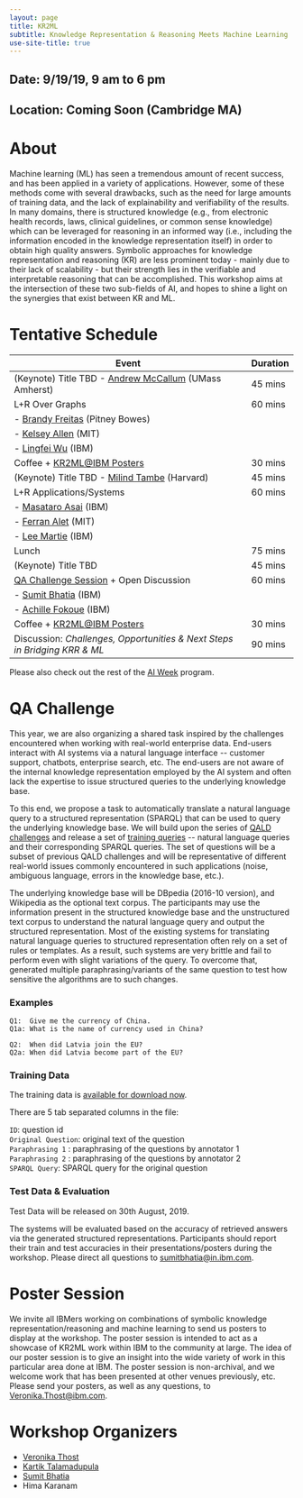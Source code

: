 ```yaml
---
layout: page
title: KR2ML
subtitle: Knowledge Representation & Reasoning Meets Machine Learning
use-site-title: true
---
```

## Date: 9/19/19, 9 am to 6 pm
## Location: Coming Soon (Cambridge MA)

# About

Machine learning (ML) has seen a tremendous amount of recent success, and has been applied in a variety of applications. However, some of these methods come with several drawbacks, such as the need for large amounts of training data, and the lack of explainability and verifiability of the results. In many domains, there is structured knowledge (e.g., from electronic health records, laws, clinical guidelines, or common sense knowledge) which can be leveraged for reasoning in an informed way (i.e., including the information encoded in the knowledge representation itself) in order to obtain high quality answers. Symbolic approaches for knowledge representation and reasoning (KR) are less prominent today - mainly due to their lack of scalability - but their strength lies in the verifiable and interpretable reasoning that can be accomplished. This workshop aims at the intersection of these two sub-fields of AI, and hopes to shine a light on the synergies that exist between KR and ML.

# Tentative Schedule


| Event                                          | Duration |
|------------------------------------------------|----------|
| (Keynote) Title TBD - [Andrew McCallum](https://people.cs.umass.edu/~mccallum/) (UMass Amherst)    | 45 mins  |
| L+R Over Graphs                                | 60 mins  |
| - [Brandy Freitas](https://www.linkedin.com/in/brandyalexandrafreitas) (Pitney Bowes)                |          |
| - [Kelsey Allen](https://cbmm.mit.edu/about/people/allen) (MIT)                           |          |
| - [Lingfei Wu](https://researcher.watson.ibm.com/researcher/view.php?person=us-wuli) (IBM)                                          |          |
| Coffee + [KR2ML@IBM Posters](#poster-session)                     | 30 mins  |
| (Keynote) Title TBD - [Milind Tambe](https://www.seas.harvard.edu/directory/mtambe) (Harvard)             | 45 mins  |
| L+R Applications/Systems                       | 60 mins  |
| - [Masataro Asai](https://researcher.watson.ibm.com/researcher/view.php?person=ibm-Masataro.Asai) (IBM)                         |           |
| - [Ferran Alet](http://web.mit.edu/alet/www/) (MIT)                             |          |
| - [Lee Martie](https://researcher.watson.ibm.com/researcher/view.php?person=ibm-Lee.Martie) (IBM)                                          |         |
| Lunch                                          | 75 mins  |
| (Keynote) Title TBD                       | 45 mins  |
| [QA Challenge Session](#qa-challenge-session) + Open Discussion         | 60 mins  |
| - [Sumit Bhatia](https://researcher.watson.ibm.com/researcher/view.php?person=in-sumitbhatia) (IBM) | |
| - [Achille Fokoue](https://researcher.watson.ibm.com/researcher/view.php?person=us-achille) (IBM) | |
| Coffee + [KR2ML@IBM Posters](#poster-session)                     | 30 mins  |
| Discussion: *Challenges, Opportunities & Next Steps in Bridging KRR & ML*                                | 90 mins|

Please also check out the rest of the [AI Week](https://ibm.biz/ai-research-week) program.


# QA Challenge<a name="qa-chalenge-session"></a>

This year, we are also organizing a shared task inspired by the challenges encountered when working with real-world enterprise data. End-users interact with AI systems via a natural language interface -- customer support, chatbots, enterprise search, etc. The end-users are not aware of the internal knowledge representation employed by the  AI  system and often lack the expertise to issue structured queries to the underlying knowledge base. 

To this end, we propose a task to automatically translate a natural language query to a structured representation (SPARQL) that can be used to query the underlying knowledge base. 
We will build upon the series of [QALD challenges](http://qald.aksw.org/) and release a set of [training queries](#challenge-train-data) -- natural language queries and their corresponding SPARQL queries. The set of questions will be a subset of previous QALD challenges and will be representative of different real-world issues commonly encountered in such applications (noise, ambiguous language, errors in the knowledge base,  etc.). 

The underlying knowledge base will be DBpedia (2016-10 version), and Wikipedia as the optional text corpus. The participants may use the information present in the structured knowledge base and the unstructured text corpus to understand the natural language query and output the structured representation.  Most of the existing systems for translating natural language queries to structured representation often rely on a set of rules or templates. As a result, such systems are very brittle and fail to perform even with slight variations of the query. To overcome that, generated multiple paraphrasing/variants of the same question to test how sensitive the algorithms are to such changes.


### Examples


`Q1:  Give me the currency of China.` <br />
`Q1a: What is the name of currency used in China?`

`Q2:  When did Latvia join the EU?` <br />
`Q2a: When did Latvia become part of the EU?`

### Training Data<a name="challenge-train-data"></a>

The training data is [available for download now](https://kr2ml.github.io/ibm-2019/qa-challenge/kr2ml_train.tsv). 

There are 5 tab separated columns in the file:

`ID`: question id <br />
`Original Question`: original text of the question <br />
`Paraphrasing 1` : paraphrasing of the questions by annotator 1 <br />
`Paraphrasing 2` : paraphrasing of the questions by annotator 2 <br />
`SPARQL Query`: SPARQL query for the original question <br />
 
### Test Data & Evaluation

Test Data will be released on 30th August, 2019.

The systems will be evaluated based on the accuracy of retrieved answers via the generated structured representations. Participants should report their train and test accuracies in their presentations/posters during the workshop. Please direct all questions to [sumitbhatia@in.ibm.com](sumitbhatia@in.ibm.com).


# Poster Session<a name="poster-session"></a>

We invite all IBMers working on combinations of symbolic knowledge representation/reasoning and machine learning to send us posters to display at the workshop. The poster session is intended to act as a showcase of KR2ML work within IBM to the community at large. The idea of our poster session is to give an insight into the wide variety of work in this particular area done at IBM. The poster session is non-archival, and we welcome work that has been presented at other venues previously, etc. Please send your posters, as well as any questions, to [Veronika.Thost@ibm.com](veronika.thost@ibm.com).



# Workshop Organizers

- [Veronika Thost](https://researcher.watson.ibm.com/researcher/view.php?person=ibm-Veronika.Thost)
- [Kartik Talamadupula](http://www.ktalamad.com/)
- [Sumit Bhatia](http://sumitbhatia.net/)
- Hima Karanam

<!-- <div class="posts-list">
  {% for post in paginator.posts %}
  <article class="post-preview">
    <a href="{{ post.url | prepend: site.baseurl }}">
	  <h2 class="post-title">{{ post.title }}</h2>

	  {% if post.subtitle %}
	  <h3 class="post-subtitle">
	    {{ post.subtitle }}
	  </h3>
	  {% endif %}
    </a>

    <p class="post-meta">
      Posted on {{ post.date | date: "%B %-d, %Y" }}
    </p>

    <div class="post-entry-container">
      {% if post.image %}
      <div class="post-image">
        <a href="{{ post.url | prepend: site.baseurl }}">
          <img src="{{ post.image }}">
        </a>
      </div>
      {% endif %}
      <div class="post-entry">
        {{ post.excerpt | strip_html | xml_escape | truncatewords: site.excerpt_length }}
        {% assign excerpt_word_count = post.excerpt | number_of_words %}
        {% if post.content != post.excerpt or excerpt_word_count > site.excerpt_length %}
          <a href="{{ post.url | prepend: site.baseurl }}" class="post-read-more">[Read&nbsp;More]</a>
        {% endif %}
      </div>
    </div>

    {% if post.tags.size > 0 %}
    <div class="blog-tags">
      Tags:
      {% if site.link-tags %}
      {% for tag in post.tags %}
      <a href="{{ site.baseurl }}/tags#{{- tag -}}">{{- tag -}}</a>
      {% endfor %}
      {% else %}
        {{ post.tags | join: ", " }}
      {% endif %}
    </div>
    {% endif %}

   </article>
  {% endfor %}
</div>

{% if paginator.total_pages > 1 %}
<ul class="pager main-pager">
  {% if paginator.previous_page %}
  <li class="previous">
    <a href="{{ paginator.previous_page_path | prepend: site.baseurl | replace: '//', '/' }}">&larr; Newer Posts</a>
  </li>
  {% endif %}
  {% if paginator.next_page %}
  <li class="next">
    <a href="{{ paginator.next_page_path | prepend: site.baseurl | replace: '//', '/' }}">Older Posts &rarr;</a>
  </li>
  {% endif %}
</ul>
{% endif %} -->

